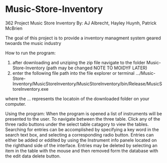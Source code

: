 # Music-Store-Inventory
362 Project Music Store Inventory
By: AJ Albrecht, Hayley Huynh, Patrick McBrien

The goal of this project is to provide a inventory managment system geared twoards the music industry

How to run the program: 
1) after downloading and unziping the zip file navigate to the folder Music-Store-Inventory (path may be changed NOTE TO MOIDYF LATER)
2) enter the following file path into the file explorer or terminal .../Music-Store-Inventory/MusicStoreInventory/MusicStoreInventory/bin/Release/MusicStoreInventory.exe

where the ... represents the locatoin of the downloaded folder on your computer.

Using the program:
When the program is opened a list of instruments will be presented to the user. To navigate between the three table. Click any of the three radio buttons under the select table catagory to view the tables. Searching for entries can be accomplished by specifying a key word in the search text box, and selecting a corresponding radio button. Entries can either be added or eddited by using the Instrument info panele located on the righthand side of the interface. Entries may be deleted by selecting an item in the table with the mouse and then removed form the database with the edit data delete button.
